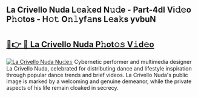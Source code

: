 ## La Crivello Nuda L𝚎a𝚔ed N𝚞𝚍e - Part-4dl Vi𝚍𝚎o P𝚑𝚘tos - H𝚘𝚝 O𝚗𝚕yf𝚊ns L𝚎a𝚔s yvbuN

# <h2><a href="http://kf2t4s3.oniu.top/?m=La+Crivello+Nuda">🔗👉 🔴 La Crivello Nuda P𝚑ot𝚘𝚜 V𝚒d𝚎o</a></h2>

[![La Crivello Nuda Nu𝚍e𝚜](https://i.imgur.com/0qMVB7G.gif)](http://kf2t4s3.oniu.top/?m=La+Crivello+Nuda)
Cybernetic performer and multimedia designer La Crivello Nuda, celebrated for distributing dance and lifestyle inspiration through popular dance trends and brief videos. La Crivello Nuda's public image is marked by a welcoming and genuine demeanor, while the private aspects of his life remain cloaked in secrecy.  
